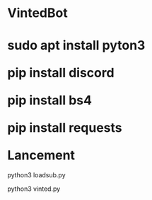 <h1>VintedBot<h1>
 <p> sudo apt install pyton3</p>
 <p>pip install discord</p>
 <p>pip install bs4</p>
 <p>pip install requests</p
  
  
 <h2>Lancement</h2>
 <p>python3 loadsub.py</p>
 <p>python3 vinted.py</p>
